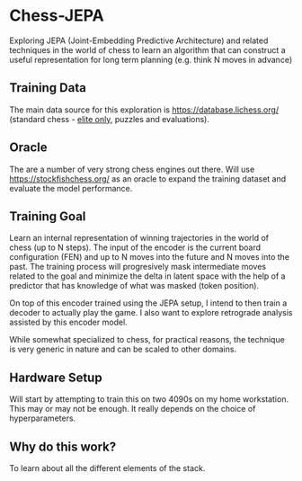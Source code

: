 # Chess-JEPA 
Exploring JEPA (Joint-Embedding Predictive Architecture) and related techniques in the world of chess to learn an algorithm that can construct a useful representation for long term planning (e.g. think N moves in advance)

## Training Data

The main data source for this exploration is https://database.lichess.org/ (standard chess - [elite only](https://database.nikonoel.fr/), puzzles and evaluations).

## Oracle

The are a number of very strong chess engines out there. Will use https://stockfishchess.org/ as an oracle to expand the training dataset and evaluate the model performance.

## Training Goal

Learn an internal representation of winning trajectories in the world of chess (up to N steps). The input of the encoder is the current board configuration (FEN) and up to N moves into the future and N moves into the past. The training process will progresively mask intermediate moves related to the goal and minimize the delta in latent space with the help of a predictor that has knowledge of what was masked (token position).

On top of this encoder trained using the JEPA setup, I intend to then train a decoder to actually play the game. I also want to explore retrograde analysis assisted by this encoder model.

While somewhat specialized to chess, for practical reasons, the technique is very generic in nature and can be scaled to other domains.

## Hardware Setup

Will start by attempting to train this on two 4090s on my home workstation. This may or may not be enough. It really depends on the choice of hyperparameters.

## Why do this work?

To learn about all the different elements of the stack.
